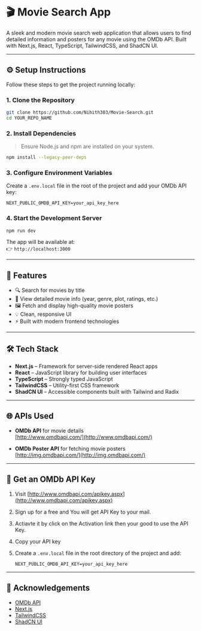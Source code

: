
# 🎬 Movie Search App

A sleek and modern movie search web application that allows users to find detailed information and posters for any movie using the OMDb API. Built with Next.js, React, TypeScript, TailwindCSS, and ShadCN UI.

---

## ⚙️ Setup Instructions

Follow these steps to get the project running locally:

### 1. Clone the Repository

```bash
git clone https://github.com/Nihith303/Movie-Search.git
cd YOUR_REPO_NAME
```

### 2. Install Dependencies

> Ensure Node.js and npm are installed on your system.

```bash
npm install --legacy-peer-deps
```

### 3. Configure Environment Variables

Create a `.env.local` file in the root of the project and add your OMDb API key:

```env
NEXT_PUBLIC_OMDB_API_KEY=your_api_key_here
```

### 4. Start the Development Server

```bash
npm run dev
```

The app will be available at:  
👉 `http://localhost:3000`

---

## 🚀 Features

- 🔍 Search for movies by title
- 📄 View detailed movie info (year, genre, plot, ratings, etc.)
- 🖼️ Fetch and display high-quality movie posters
- 💡 Clean, responsive UI
- ⚡ Built with modern frontend technologies

---

## 🛠️ Tech Stack

- **Next.js** – Framework for server-side rendered React apps
- **React** – JavaScript library for building user interfaces
- **TypeScript** – Strongly typed JavaScript
- **TailwindCSS** – Utility-first CSS framework
- **ShadCN UI** – Accessible components built with Tailwind and Radix

---

## 🌐 APIs Used

- **OMDb API** for movie details  
  [http://www.omdbapi.com/](http://www.omdbapi.com/)

- **OMDb Poster API** for fetching movie posters  
  [http://img.omdbapi.com/](http://img.omdbapi.com/)

---

## 🔑 Get an OMDb API Key

1. Visit [http://www.omdbapi.com/apikey.aspx](http://www.omdbapi.com/apikey.aspx)
2. Sign up for a free and You will get API Key to your mail.
3. Actiavte it by click on the Activation link then your good to use the API Key.
4. Copy your API key
5. Create a `.env.local` file in the root directory of the project and add:

   ```env
   NEXT_PUBLIC_OMDB_API_KEY=your_api_key_here
   ```

---

## 🙌 Acknowledgements

- [OMDb API](http://www.omdbapi.com/)
- [Next.js](https://nextjs.org/)
- [TailwindCSS](https://tailwindcss.com/)
- [ShadCN UI](https://ui.shadcn.dev/)
